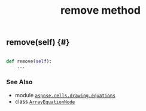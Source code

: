 ﻿---
title: remove method
second_title: Aspose.Cells for Python via .NET API References
description: 
type: docs
weight: 80
url: /aspose.cells.drawing.equations/arrayequationnode/remove/
is_root: false
---

## remove(self) {#}





```python

def remove(self):
    ...
```





### See Also
* module [`aspose.cells.drawing.equations`](../../)
* class [`ArrayEquationNode`](/cells/python-net/aspose.cells.drawing.equations/arrayequationnode)
